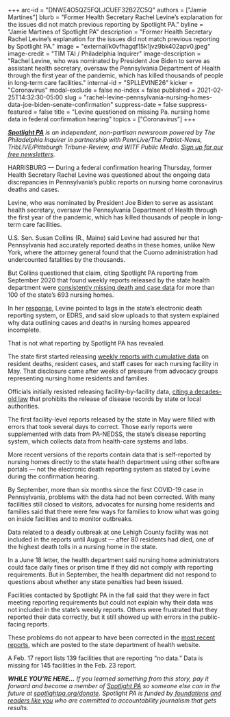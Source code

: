 +++
arc-id = "DNWE4O5QZ5FQLJCUEF32B2ZC5Q"
authors = ["Jamie Martines"]
blurb = "Former Health Secretary Rachel Levine’s explanation for the issues did not match previous reporting by Spotlight PA."
byline = "Jamie Martines of Spotlight PA"
description = "Former Health Secretary Rachel Levine’s explanation for the issues did not match previous reporting by Spotlight PA."
image = "external/k0vfhagqf15k1jvz9bk402apv0.jpeg"
image-credit = "TIM TAI / Philadelphia Inquirer"
image-description = "Rachel Levine, who was nominated by President Joe Biden to serve as assistant health secretary, oversaw the Pennsylvania Department of Health through the first year of the pandemic, which has killed thousands of people in long-term care facilities."
internal-id = "SPLLEVINE26"
kicker = "Coronavirus"
modal-exclude = false
no-index = false
published = 2021-02-25T14:32:30-05:00
slug = "rachel-levine-pennsylvania-nursing-homes-data-joe-biden-senate-confirmation"
suppress-date = false
suppress-featured = false
title = "Levine questioned on missing Pa. nursing home data in federal confirmation hearing"
topics = ["Coronavirus"]
+++

<a href="https://www.spotlightpa.org/"><i><b>Spotlight PA</b></i></a><i> is an independent, non-partisan newsroom powered by The Philadelphia Inquirer in partnership with PennLive/The Patriot-News, TribLIVE/Pittsburgh Tribune-Review, and WITF Public Media. </i><a href="https://www.spotlightpa.org/newsletters"><i>Sign up for our free newsletters</i></a><i>.</i>

HARRISBURG — During a federal confirmation hearing Thursday, former Health Secretary Rachel Levine was questioned about the ongoing data discrepancies in Pennsylvania’s public reports on nursing home coronavirus deaths and cases.

Levine, who was nominated by President Joe Biden to serve as assistant health secretary, oversaw the Pennsylvania Department of Health through the first year of the pandemic, which has killed thousands of people in long-term care facilities.

U.S. Sen. Susan Collins (R., Maine) said Levine had assured her that Pennsylvania had accurately reported deaths in these homes, unlike New York, where the attorney general found that the Cuomo administration had undercounted fatalities by the thousands.

But Collins questioned that claim, citing Spotlight PA reporting from September 2020 that found weekly reports released by the state health department were <a href="https://www.spotlightpa.org/news/2020/09/pa-nursing-home-coronavirus-deaths-cases-public-data-missing/">consistently missing death and case data</a> for more than 100 of the state’s 693 nursing homes.

<script src="https://www.spotlightpa.org/embed.js" async></script><div data-spl-embed-version="1" data-spl-src="https://www.spotlightpa.org/embeds/newsletter/"></div>

In her <a href="https://www.c-span.org/video/?509143-1/confirmation-hearing-surgeon-general-assistant-health-secretary-nominees&live&vod&start=4378">response</a>, Levine pointed to lags in the state’s electronic death reporting system, or EDRS, and said slow uploads to that system explained why data outlining cases and deaths in nursing homes appeared incomplete.

That is not what reporting by Spotlight PA has revealed.

The state first started releasing <a href="https://www.spotlightpa.org/news/2020/05/pennsylvania-nursing-homes-coronavirus-counts-errors/">weekly reports with cumulative data</a> on resident deaths, resident cases, and staff cases for each nursing facility in May. That disclosure came after weeks of pressure from advocacy groups representing nursing home residents and families.

Officials initially resisted releasing facility-by-facility data, <a href="https://www.spotlightpa.org/news/2020/04/aarp-nursing-home-covid-cases-pennsylvania/">citing a decades-old law</a> that prohibits the release of disease records by state or local authorities.

The first facility-level reports released by the state in May were filled with errors that took several days to correct. Those early reports were supplemented with data from PA-NEDSS, the state’s disease reporting system, which collects data from health-care systems and labs.

More recent versions of the reports contain data that is self-reported by nursing homes directly to the state health department using other software portals — not the electronic death reporting system as stated by Levine during the confirmation hearing.

By September, more than six months since the first COVID-19 case in Pennsylvania, problems with the data had not been corrected. With many facilities still closed to visitors, advocates for nursing home residents and families said that there were few ways for families to know what was going on inside facilities and to monitor outbreaks.

Data related to a deadly outbreak at one Lehigh County facility was not included in the reports until August — after 80 residents had died, one of the highest death tolls in a nursing home in the state.

<script src="https://www.spotlightpa.org/embed.js" async></script><div data-spl-embed-version="1" data-spl-src="https://www.spotlightpa.org/embeds/donate/?teaser_text=If%20you%20learned%20something%20from%20this%20report%2C%20pay%20it%20forward%20and%20become%20a%20member%20of%20Spotlight%20PA%20so%20someone%20else%20can%20in%20the%20future.&cta_text=CLICK%20TO%20CONTRIBUTE&eyebrow_text=WHILE%20YOU'RE%20HERE..."></div>

In a June 18 letter, the health department said nursing home administrators could face daily fines or prison time if they did not comply with reporting requirements. But in September, the health department did not respond to questions about whether any state penalties had been issued.

Facilities contacted by Spotlight PA in the fall said that they were in fact meeting reporting requirements but could not explain why their data was not included in the state’s weekly reports. Others were frustrated that they reported their data correctly, but it still showed up with errors in the public-facing reports.

These problems do not appear to have been corrected in the <a href="https://web.archive.org/20210301041651/https://www.health.pa.gov/topics/disease/coronavirus/Pages/LTCF-Data.aspx">most recent reports</a>, which are posted to the state department of health website.

A Feb. 17 report lists 139 facilities that are reporting “no data.” Data is missing for 145 facilities in the Feb. 23 report.

<i><b>WHILE YOU’RE HERE...</b></i><i> If you learned something from this story, pay it forward and become a member of </i><a href="https://www.spotlightpa.org/"><i>Spotlight PA</i></a><i> so someone else can in the future at </i><a href="https://www.spotlightpa.org/donate"><i>spotlightpa.org/donate</i></a><i>. Spotlight PA is funded by</i><a href="https://www.spotlightpa.org/support"><i> foundations</i></a><i> </i><a href="https://www.spotlightpa.org/support"><i>and readers like you</i></a><i> who are committed to accountability journalism that gets results.</i>
